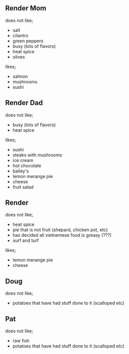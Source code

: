 ## Render Mom
does not like;
* salt
* cilantro
* green peppers
* busy (lots of flavors)
* heat spice
* olives

likes;
* salmon
* mushrooms
* sushi

## Render Dad
does not like;
* busy (lots of flavors)
* heat spice

likes;
* sushi
* steaks with mushrooms
* ice cream
* hot chocolate
* bailey's
* lemon merange pie
* cheese
* fruit salad

## Render
does not like;
* heat spice
* pie that is not fruit (shepard, chicken pot, etc)
* has decided all vietnemese food is greasy (???)
* surf and turf

likes;
* lemon merange pie
* cheese

## Doug
does not like;
* potatoes that have had stuff done to it (scalloped etc)

## Pat
does not like;
* raw fish
* potatoes that have had stuff done to it (scalloped etc)
